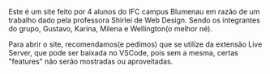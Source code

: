 Este é um site feito por 4 alunos do IFC campus Blumenau em razão de um trabalho dado pela professora Shirlei de Web Design. Sendo os integrantes do grupo, Gustavo, Karina, Milena e Wellington(o melhor né).

Para abrir o site, recomendamos(e pedimos) que se utilize da extensão Live Server, que pode ser baixada no VSCode, pois sem a mesma, certas "features" não serão mostradas ou aproveitadas.
